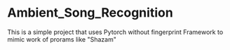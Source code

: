 # Ambient_Song_Recognition
This is a simple project that uses Pytorch without fingerprint Framework to mimic work of prorams like "Shazam"
